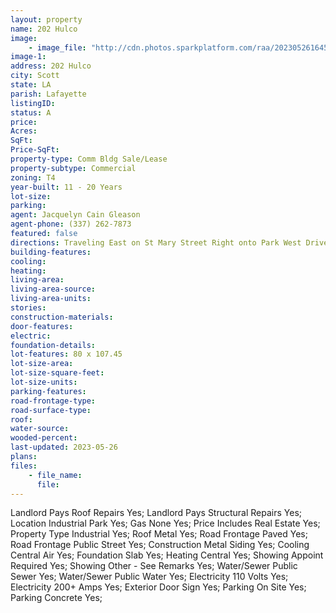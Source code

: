 ```yaml
---
layout: property
name: 202 Hulco 
image:
    - image_file: "http://cdn.photos.sparkplatform.com/raa/20230526164551935016000000.jpg"
image-1:
address: 202 Hulco 
city: Scott
state: LA
parish: Lafayette
listingID: 
status: A
price: 
Acres: 
SqFt: 
Price-SqFt: 
property-type: Comm Bldg Sale/Lease
property-subtype: Commercial
zoning: T4
year-built: 11 - 20 Years
lot-size: 
parking: 
agent: Jacquelyn Cain Gleason
agent-phone: (337) 262-7873
featured: false
directions: Traveling East on St Mary Street Right onto Park West Drive Right onto Hulco Drive. The property is the second building on your Right.
building-features: 
cooling: 
heating: 
living-area: 
living-area-source: 
living-area-units: 
stories: 
construction-materials: 
door-features: 
electric: 
foundation-details: 
lot-features: 80 x 107.45
lot-size-area: 
lot-size-square-feet: 
lot-size-units: 
parking-features: 
road-frontage-type: 
road-surface-type: 
roof: 
water-source: 
wooded-percent: 
last-updated: 2023-05-26
plans: 
files:
    - file_name:
      file:
---
```

Landlord Pays	Roof Repairs	Yes;
Landlord Pays	Structural Repairs	Yes;
Location	Industrial Park	Yes;
Gas	None	Yes;
Price Includes	Real Estate	Yes;
Property Type	Industrial	Yes;
Roof	Metal	Yes;
Road Frontage	Paved	Yes;
Road Frontage	Public Street	Yes;
Construction	Metal Siding	Yes;
Cooling	Central Air	Yes;
Foundation	Slab	Yes;
Heating	Central	Yes;
Showing	Appoint Required	Yes;
Showing	Other - See Remarks	Yes;
Water/Sewer	Public Sewer	Yes;
Water/Sewer	Public Water	Yes;
Electricity	110 Volts	Yes;
Electricity	200+ Amps	Yes;
Exterior	Door Sign	Yes;
Parking	On Site	Yes;
Parking	Concrete	Yes;

